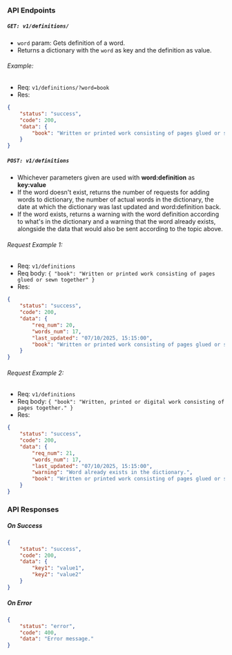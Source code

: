 ### API Endpoints
##### `GET: v1/definitions/`
- `word` param: Gets definition of a word.
- Returns a dictionary with the `word` as key and the definition as value.
###### Example:
- Req: `v1/definitions/?word=book`
- Res:
```json
{
    "status": "success",
    "code": 200,
    "data": {
        "book": "Written or printed work consisting of pages glued or sewn together"
    }
}
```

##### `POST: v1/definitions`
- Whichever parameters given are used with **word:definition** as **key:value**
- If the word doesn't exist, returns the number of requests for adding words to dictionary, the number of actual words in the dictionary, the date at which the dictionary was last updated and word:definition back.
- If the word exists, returns a warning with the word definition according to what's in the dictionary and a warning that the word already exists, alongside the data that would also be sent according to the topic above.
###### Request Example 1:
- Req: `v1/definitions`
- Req body: `{ "book": "Written or printed work consisting of pages glued or sewn together" }`
- Res:
```json
{
    "status": "success",
    "code": 200,
    "data": {
        "req_num": 20,
        "words_num": 17,
        "last_updated": "07/10/2025, 15:15:00",
        "book": "Written or printed work consisting of pages glued or sewn together"
    }
}
```
###### Request Example 2:
- Req: `v1/definitions`
- Req body: `{ "book": "Written, printed or digital work consisting of pages together." }`
- Res:
```json
{
    "status": "success",
    "code": 200,
    "data": {
        "req_num": 21,
        "words_num": 17,
        "last_updated": "07/10/2025, 15:15:00",
        "warning": "Word already exists in the dictionary.",
        "book": "Written or printed work consisting of pages glued or sewn together"
    }
}
```

### API Responses
##### On Success
```json
{
    "status": "success",
    "code": 200,
    "data": {
        "key1": "value1",
        "key2": "value2"
    }
}
```
##### On Error
```json
{
    "status": "error",
    "code": 400,
    "data": "Error message."
}
```